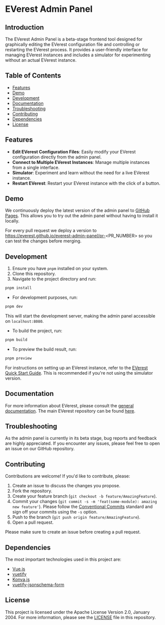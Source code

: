 # EVerest Admin Panel

## Introduction

The EVerest Admin Panel is a beta-stage frontend tool designed for graphically
editing the EVerest configuration file and controlling or restarting the
EVerest process.
It provides a user-friendly interface for managing EVerest instances and
includes a simulator for experimenting without an actual EVerest instance.

## Table of Contents

- [Features](#features)
- [Demo](#demo)
- [Development](#development)
- [Documentation](#documentation)
- [Troubleshooting](#troubleshooting)
- [Contributing](#contributing)
- [Dependencies](#dependencies)
- [License](#license)

## Features

- **Edit EVerest Configuration Files**: Easily modify your EVerest configuration directly from the admin panel.
- **Connect to Multiple EVerest Instances**: Manage multiple instances from a single interface.
- **Simulator**: Experiment and learn without the need for a live EVerest instance.
- **Restart EVerest**: Restart your EVerest instance with the click of a button.

## Demo

We continuously deploy the latest version of the admin panel to
[GitHub Pages](https://everest.github.io/everest-admin-panel/main).
This allows you to try out the admin panel without having to install it
locally.

For every pull request we deploy a version to
https://everest.github.io/everest-admin-panel/pr-<PR_NUMBER> so you can test
the changes before merging.

## Development

1. Ensure you have `pnpm` installed on your system.
2. Clone this repository.
3. Navigate to the project directory and run:

```bash
pnpm install
```

- For development purposes, run:

```bash
pnpm dev
```

This will start the development server, making the admin panel accessible on
`localhost:8080`.

- To build the project, run:

```bash
pnpm build
```

- To preview the build result, run:

```bash
pnpm preview
```

For instructions on setting up an EVerest instance, refer to the
[EVerest Quick Start Guide](https://everest.github.io/nightly/general/03_quick_start_guide.html).
This is recommended if you're not using the simulator version.


## Documentation

For more information about EVerest, please consult the
[general documentation](https://everest.github.io/nightly/).
The main EVerest repository can be found
[here](https://github.com/EVerest/everest).

## Troubleshooting

As the admin panel is currently in its beta stage, bug reports and feedback
are highly appreciated. If you encounter any issues, please feel free to open
an issue on our GitHub repository.

## Contributing

Contributions are welcome! If you'd like to contribute, please:

1. Create an issue to discuss the changes you propose.
2. Fork the repository.
3. Create your feature branch (`git checkout -b feature/AmazingFeature`).
4. Commit your changes (`git commit -s -m 'feat(some-module): amazing new feature'`). Please follow the [Conventional Commits](https://www.conventionalcommits.org/en/v1.0.0/) standard and sign off your commits using the `-s` option.
5. Push to the branch (`git push origin feature/AmazingFeature`).
6. Open a pull request.

Please make sure to create an issue before creating a pull request.

## Dependencies
The most important technologies used in this project are:

- [Vue.js](https://vuejs.org/)
- [vuetify](https://vuetifyjs.com/)
- [Konva.js](https://konvajs.org)
- [vuetify-jsonschema-form](https://github.com/koumoul-dev/vuetify-jsonschema-form)

## License

This project is licensed under the Apache License Version 2.0, January 2004.
For more information, please see the
[LICENSE](https://github.com/EVerest/everest-admin-panel/blob/main/LICENSE)
file in this repository.
